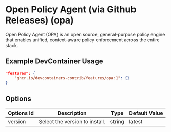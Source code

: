 
# Open Policy Agent (via Github Releases) (opa)

Open Policy Agent (OPA) is an open source, general-purpose policy engine that enables unified, context-aware policy enforcement across the entire stack.

## Example DevContainer Usage

```json
"features": {
    "ghcr.io/devcontainers-contrib/features/opa:1": {}
}
```

## Options

| Options Id | Description | Type | Default Value |
|-----|-----|-----|-----|
| version | Select the version to install. | string | latest |


